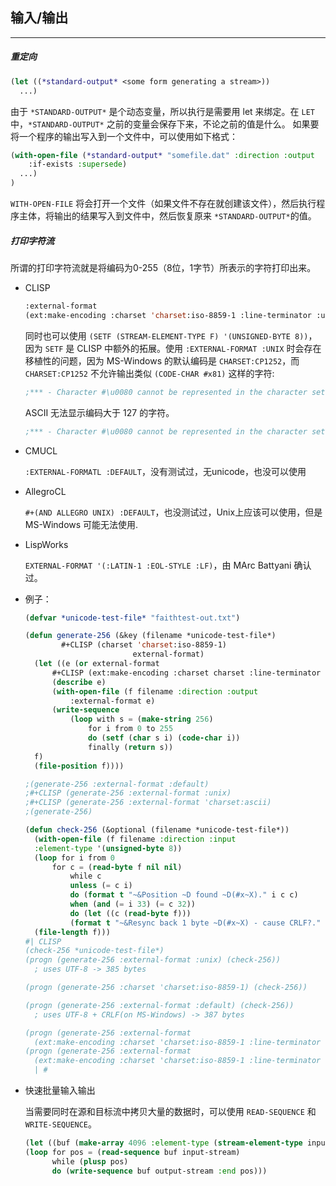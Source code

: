 ## 输入/输出

---

##### 重定向

~~~lisp
(let ((*standard-output* <some form generating a stream>))
  ...)
~~~
由于 `*STANDARD-OUTPUT*` 是个动态变量，所以执行是需要用 let 来绑定。在 `LET` 中，`*STANDARD-OUTPUT*` 之前的变量会保存下来，不论之前的值是什么。
如果要将一个程序的输出写入到一个文件中，可以使用如下格式：
~~~lisp
(with-open-file (*standard-output* "somefile.dat" :direction :output
    :if-exists :supersede)
  ...)
)
~~~
`WITH-OPEN-FILE` 将会打开一个文件（如果文件不存在就创建该文件），然后执行程序主体，将输出的结果写入到文件中，然后恢复原来 `*STANDARD-OUTPUT*`的值。

##### 打印字符流

所谓的打印字符流就是将编码为0-255（8位，1字节）所表示的字符打印出来。

- CLISP

  ~~~lisp
  :external-format
  (ext:make-encoding :charset 'charset:iso-8859-1 :line-terminator :unix)
  ~~~

  同时也可以使用 `(SETF (STREAM-ELEMENT-TYPE F) '(UNSIGNED-BYTE 8))`，因为 `SETF` 是 CLISP 中额外的拓展。使用 `:EXTERNAL-FORMAT :UNIX` 时会存在移植性的问题，因为 MS-Windows 的默认编码是 `CHARSET:CP1252`，而 `CHARSET:CP1252` 不允许输出类似 `(CODE-CHAR #x81)` 这样的字符: 

  ```lisp
  ;*** - Character #\u0080 cannot be represented in the character set CHARSET:CP1252
  ```

  ASCII 无法显示编码大于 127 的字符。

  ```lisp
  ;*** - Character #\u0080 cannot be represented in the character set CHARSET:ASCII
  ```

- CMUCL
  
  `:EXTERNAL-FORMATL :DEFAULT`，没有测试过，无unicode，也没可以使用
  
- AllegroCL

  `#+(AND ALLEGRO UNIX) :DEFAULT`，也没测试过，Unix上应该可以使用，但是 MS-Windows 可能无法使用.

- LispWorks

  `EXTERNAL-FORMAT '(:LATIN-1 :EOL-STYLE :LF)`，由 MArc Battyani 确认过。

- 例子：

  ~~~lisp
  (defvar *unicode-test-file* "faithtest-out.txt")
  
  (defun generate-256 (&key (filename *unicode-test-file*)
  		  #+CLISP (charset 'charset:iso-8859-1)
                          external-format)
  	(let ((e (or external-format
  		#+CLISP (ext:make-encoding :charset charset :line-terminator :unix))))
  		(describe e)
  		(with-open-file (f filename :direction :output
  			:external-format e)
  		(write-sequence
  			(loop with s = (make-string 256)
  				for i from 0 to 255
  				do (setf (char s i) (code-char i))
  				finally (return s))
  	f)
  	(file-position f))))
  
  ;(generate-256 :external-format :default)
  ;#+CLISP (generate-256 :external-format :unix)
  ;#+CLISP (generate-256 :external-format 'charset:ascii)
  ;(generate-256)
  
  (defun check-256 (&optional (filename *unicode-test-file*))
  	(with-open-file (f filename :direction :input
  	:element-type '(unsigned-byte 8))
  	(loop for i from 0
  		for c = (read-byte f nil nil)
  			while c
  			unless (= c i)
  			do (format t "~&Position ~D found ~D(#x~X)." i c c)
  			when (and (= i 33) (= c 32))
  			do (let ((c (read-byte f)))
  			(format t "~&Resync back 1 byte ~D(#x~X) - cause CRLF?." c c) ))
  	(file-length f)))
  #| CLISP
  (check-256 *unicode-test-file*)
  (progn (generate-256 :external-format :unix) (check-256))
  	; uses UTF-8 -> 385 bytes
  
  (progn (generate-256 :charset 'charset:iso-8859-1) (check-256))
  
  (progn (generate-256 :external-format :default) (check-256))
  	; uses UTF-8 + CRLF(on MS-Windows) -> 387 bytes
  
  (progn (generate-256 :external-format
  	(ext:make-encoding :charset 'charset:iso-8859-1 :line-terminator :mac)) (check-256))
  (progn (generate-256 :external-format
  	(ext:make-encoding :charset 'charset:iso-8859-1 :line-terminator :dos)) (check-256))
    | # 
  
  ~~~

* 快速批量输入输出

  当需要同时在源和目标流中拷贝大量的数据时，可以使用 `READ-SEQUENCE` 和 `WRITE-SEQUENCE`。
  ~~~lisp
  (let ((buf (make-array 4096 :element-type (stream-element-type input-stream))))
  (loop for pos = (read-sequence buf input-stream)
        while (plusp pos)
        do (write-sequence buf output-stream :end pos)))
  ~~~

